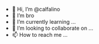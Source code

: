 - 👋 Hi, I’m @calfalino
- 👀 I’m bro
- 🌱 I’m currently learning ...
- 💞️ I’m looking to collaborate on ...
- 📫 How to reach me ...

<!---
GRAMCOMAKW/GRAMCOMAKW is a ✨ special ✨ repository because its `README.md` (this file) appears on your GitHub profile.
You can click the Preview link to take a look at your changes.
--->
